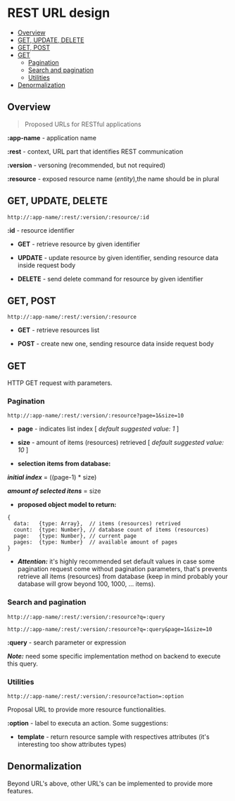 # REST URL design


<!-- toc -->
* [Overview](#overview)
* [GET, UPDATE, DELETE](#get-update-delete)
* [GET, POST](#get-post)
* [GET](#get)
  * [Pagination](#pagination)
  * [Search and pagination](#search-and-pagination)
  * [Utilities](#utilities)
* [Denormalization](#denormalization)

<!-- toc stop -->


## Overview

> Proposed URLs for RESTful applications

**:app-name** - application name

**:rest** - context, URL part that identifies REST communication

**:version** - versoning (recommended, but not required)

**:resource** - exposed resource name (*entity*),the name should be in plural


## GET, UPDATE, DELETE

```
http://:app-name/:rest/:version/:resource/:id
```

**:id** - resource identifier

* **GET** - retrieve resource by given identifier

* **UPDATE** - update resource by given identifier, sending resource data inside request body

* **DELETE** - send delete command for resource by given identifier


## GET, POST

```
http://:app-name/:rest/:version/:resource
```

* **GET** - retrieve resources list

* **POST** - create new one, sending resource data inside request body

## GET

HTTP GET request with parameters.

### Pagination

```
http://:app-name/:rest/:version/:resource?page=1&size=10
```

* **page** - indicates list index [ *default suggested value: 1* ]

* **size** - amount of items (resources) retrieved [ *default suggested value: 10* ]

* **selection items from database:**

_**initial index**_ = ((page-1) * size)

_**amount of selected itens**_ = size

* **proposed object model to return:**

```
{
  data:   {type: Array},  // items (resources) retrived
  count:  {type: Number}, // database count of items (resources)
  page:   {type: Number}, // current page
  pages:  {type: Number}  // available amount of pages
}
```

* _**Attention:**_ it's highly recommended set default values in case some pagination request come without pagination parameters, that's prevents retrieve all items (resources) from database (keep in mind probably your database will grow beyond 100, 1000, ... items).

### Search and pagination

```
http://:app-name/:rest/:version/:resource?q=:query

http://:app-name/:rest/:version/:resource?q=:query&page=1&size=10
```

**:query** - search parameter or expression

_**Note:**_ need some specific implementation method on backend to execute this query.

### Utilities

```
http://:app-name/:rest/:version/:resource?action=:option
```

Proposal URL to provide more resource functionalities.

**:option** - label to executa an action. Some suggestions:

* **template** - return resource sample with respectives attributes (it's interesting too show attributes types)


## Denormalization

Beyond URL's above, other URL's can be implemented to provide more features.
